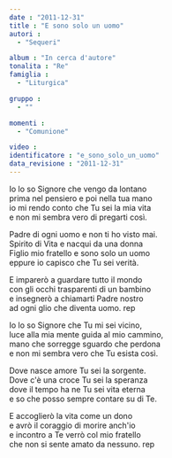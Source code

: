 ```yaml
---
date : "2011-12-31"
title : "E sono solo un uomo"
autori : 
  - "Sequeri"

album : "In cerca d'autore"
tonalita : "Re"
famiglia : 
  - "Liturgica"

gruppo : 
  - ""

momenti : 
  - "Comunione"

video : 
identificatore : "e_sono_solo_un_uomo"
data_revisione : "2011-12-31"
---
```

  
  
Io lo so Signore che vengo da lontano  
prima nel pensiero e poi nella tua mano  
io mi rendo conto che Tu sei la mia vita  
e non mi sembra vero di pregarti così.  
  
  
Padre di ogni uomo e non ti ho visto mai.  
Spirito di Vita e nacqui da una donna  
Figlio mio fratello e sono solo un uomo  
eppure io capisco che Tu sei verità.  
  
  
  
E imparerò a guardare tutto il mondo   
con gli occhi trasparenti di un bambino   
e insegnerò a chiamarti Padre nostro   
ad ogni glio che diventa uomo. rep  
  
  
Io lo so Signore che Tu mi sei vicino,  
luce alla mia mente guida al mio cammino,  
mano che sorregge sguardo che perdona  
e non mi sembra vero che Tu esista così.  
  
  
Dove nasce amore Tu sei la sorgente.  
Dove c'è una croce Tu sei la speranza  
dove il tempo ha ne Tu sei vita eterna  
e so che posso sempre contare su di Te.  
  
  
E accoglierò la vita come un dono   
e avrò il coraggio di morire anch'io   
e incontro a Te verrò col mio fratello   
che non si sente amato da nessuno. rep  
  
  
  
